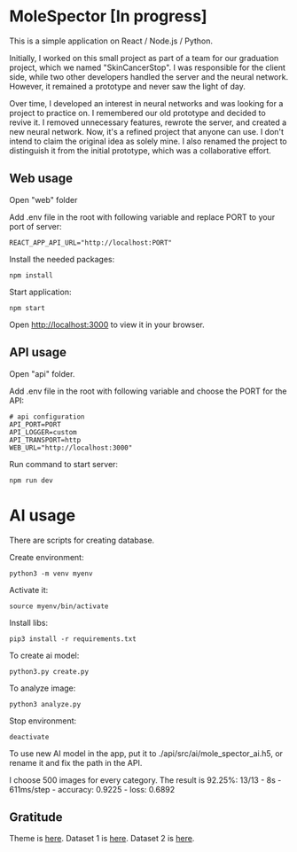 # MoleSpector [In progress]

This is a simple application on React / Node.js / Python.

Initially, I worked on this small project as part of a team for our graduation project, which we named "SkinCancerStop". I was responsible for the client side, while two other developers handled the server and the neural network. However, it remained a prototype and never saw the light of day.

Over time, I developed an interest in neural networks and was looking for a project to practice on. I remembered our old prototype and decided to revive it. I removed unnecessary features, rewrote the server, and created a new neural network. Now, it's a refined project that anyone can use. I don't intend to claim the original idea as solely mine. I also renamed the project to distinguish it from the initial prototype, which was a collaborative effort.

## Web usage

Open "web" folder

Add .env file in the root with following variable and replace PORT to your port of server:

```
REACT_APP_API_URL="http://localhost:PORT"
```

Install the needed packages:

```
npm install
```

Start application:

```
npm start
```

Open [http://localhost:3000](http://localhost:3000) to view it in your browser.

## API usage

Open "api" folder.

Add .env file in the root with following variable and choose the PORT for the API:

```
# api configuration
API_PORT=PORT
API_LOGGER=custom
API_TRANSPORT=http
WEB_URL="http://localhost:3000"
```

Run command to start server:

```
npm run dev
```

# AI usage

There are scripts for creating database.

Create environment:

```
python3 -m venv myenv
```

Activate it:

```
source myenv/bin/activate
```

Install libs:

```
pip3 install -r requirements.txt
```

To create ai model:

```
python3.py create.py
```

To analyze image:

```
python3 analyze.py
```

Stop environment:

```
deactivate
```

To use new AI model in the app, put it to ./api/src/ai/mole_spector_ai.h5, or rename it and
fix the path in the API.

I choose 500 images for every category. The result is 92.25%:
13/13 - 8s - 611ms/step - accuracy: 0.9225 - loss: 0.6892

## Gratitude

Theme is [here](https://bootstrapmade.com/medilab-free-medical-bootstrap-theme/).
Dataset 1 is [here](https://www.kaggle.com/datasets/adisongoh/skin-moles-benign-vs-malignant-melanoma-isic19).
Dataset 2 is [here](https://www.kaggle.com/datasets/hasnainjaved/melanoma-skin-cancer-dataset-of-10000-images).